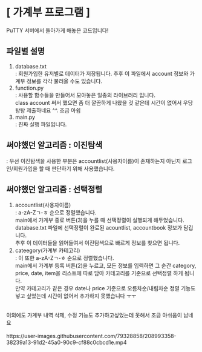 # [ 가계부 프로그램 ]
PuTTY 서버에서 돌아가게 해놓은 코드입니다!
<br>
## 파일별 설명
1) database.txt<br>
: 회원가입한 유저별로 데이터가 저장됩니다. 추후 이 파일에서 account 정보와 가계부 정보를 각각 불러올 수도 있습니다.
2) function.py<br>
: 사용할 함수들을 만들어서 모아놓은 일종의 라이브러리 입니다.<br>class account 써서 했으면 좀 더 깔끔하게 나왔을 것 같은데 시간이 없어서 우당탕탕 제출하네요 ^^. 조금 아쉽
3) main.py<br>
: 진짜 실행 파일입니다.


## 써야했던 알고리즘 : 이진탐색

: 우선 이진탐색을 사용한 부분은 accountlist(사용자이름)이 존재하는지 아닌지 로그인/회원가입을 할 때 판단하기 위해 사용했습니다. 

## 써야했던 알고리즘 : 선택정렬

1) accountlist(사용자이름)<br>: a-zA-Zㄱ-ㅎ 순으로 정렬했습니다.<br>
main에서 가계부 종료 버튼(3)을 누를 때 선택정렬이 실행되게 해두었습니다.<br>database.txt 파일에 선택정렬이 완료된 acountlist, accountbook 정보가 담깁니다.<br>추후 이 데이터들을 읽어들여서 이진탐색으로 빠르게 정보를 찾으면 됩니다.
2) cateegory(가계부 카테고리)<br>: 이 또한 a-zA-Zㄱ-ㅎ 순으로 정렬했습니다.<br>
main에서 가계부 등록 버튼(2)을 누르고, 모든 정보를 입력하면 그 순간 category, price, date, item을 리스트에 따로 담아 카테고리를 기준으로 선택정렬 하게 됩니다.<br>만약 카테고리가 같은 경우 date나 price 기준으로 오름차순/내림차순 정렬 기능도 넣고 싶었는데 시간이 없어서 추가하지 못했습니다 ㅜㅜ
<br>
이외에도 가계부 내역 삭제, 수정 기능도 추가하고싶었는데 못해서 조금 아쉬움이 남네요
<br><br>
https://user-images.githubusercontent.com/79328858/208993358-38239a13-91d2-45a0-90c9-cf88c0cbcd1e.mp4

